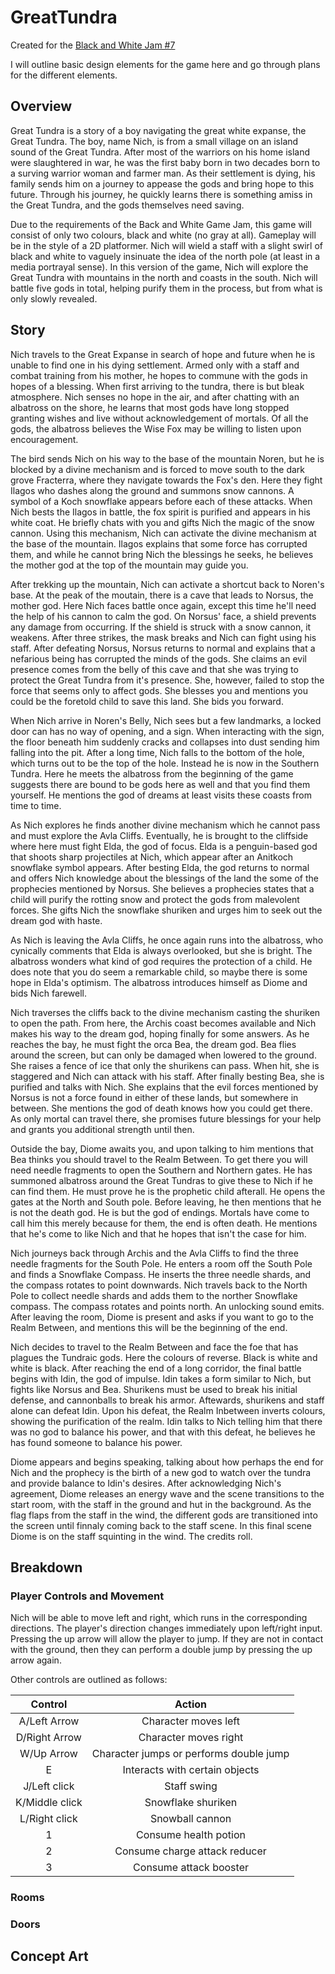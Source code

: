 # GreatTundra
Created for the [Black and White Jam #7](https://itch.io/jam/black-and-white-jam-7)

I will outline basic design elements for the game here and go through plans for the different elements.

## Overview

Great Tundra is a story of a boy navigating the great white expanse, the Great Tundra. The boy, name Nich, is from a small village on an island sound of the Great Tundra. After most of the warriors on his home island were slaughtered in war, he was the first baby born in two decades born to a surving warrior woman and farmer man. As their settlement is dying, his family sends him on a journey to appease the gods and bring hope to this future. Through his journey, he quickly learns there is something amiss in the Great Tundra, and the gods themselves need saving.

Due to the requirements of the Back and White Game Jam, this game will consist of only two colours, black and white (no gray at all). Gameplay will be in the style of a 2D platformer. Nich will wield a staff with a slight swirl of black and white to vaguely insinuate the idea of the north pole (at least in a media portrayal sense). In this version of the game, Nich will explore the Great Tundra with mountains in the north and coasts in the south. Nich will battle five gods in total, helping purify them in the process, but from what is only slowly revealed.

## Story

Nich travels to the Great Expanse in search of hope and future when he is unable to find one in his dying settlement. Armed only with a staff and combat training from his mother, he hopes to commune with the gods in hopes of a blessing. When first arriving to the tundra, there is but bleak atmosphere. Nich senses no hope in the air, and after chatting with an albatross on the shore, he learns that most gods have long stopped granting wishes and live without acknowledgement of mortals. Of all the gods, the albatross believes the Wise Fox may be willing to listen upon encouragement. 

The bird sends Nich on his way to the base of the mountain Noren, but he is blocked by a divine mechanism and is forced to move south to the dark grove Fracterra, where they navigate towards the Fox's den. Here they fight Ilagos who dashes along the ground and summons snow cannons. A symbol of a Koch snowflake appears before each of these attacks. When Nich bests the Ilagos in battle, the fox spirit is purified and appears in his white coat. He briefly chats with you and gifts Nich the magic of the snow cannon. Using this mechanism, Nich can activate the divine mechanism at the base of the mountain. Ilagos explains that some force has corrupted them, and while he cannot bring Nich the blessings he seeks, he believes the mother god at the top of the mountain may guide you.

After trekking up the mountain, Nich can activate a shortcut back to Noren's base. At the peak of the moutain, there is a cave that leads to Norsus, the mother god. Here Nich faces battle once again, except this time he'll need the help of his cannon to calm the god. On Norsus' face, a shield prevents any damage from occurring. If the shield is struck with a snow cannon, it weakens. After three strikes, the mask breaks and Nich can fight using his staff. After defeating Norsus, Norsus returns to normal and explains that a nefarious being has corrupted the minds of the gods. She claims an evil presence comes from the belly of this cave and that she was trying to protect the Great Tundra from it's presence. She, however, failed to stop the force that seems only to affect gods. She blesses you and mentions you could be the foretold child to save this land. She bids you forward.

When Nich arrive in Noren's Belly, Nich sees but a few landmarks, a locked door can has no way of opening, and a sign. When interacting with the sign, the floor beneath him suddenly cracks and collapses into dust sending him falling into the pit. After a long time, Nich falls to the bottom of the hole, which turns out to be the top of the hole. Instead he is now in the Southern Tundra. Here he meets the albatross from the beginning of the game suggests there are bound to be gods here as well and that you find them yourself. He mentions the god of dreams at least visits these coasts from time to time.

As Nich explores he finds another divine mechanism which he cannot pass and must explore the Avla Cliffs. Eventually, he is brought to the 
cliffside where here must fight Elda, the god of focus. Elda is a penguin-based god that shoots sharp projectiles at Nich, which appear after an Anitkoch snowflake symbol appears. After besting Elda, the god returns to normal and offers Nich knowledge about the blessings of the land the some of the prophecies mentioned by Norsus. She believes a prophecies states that a child will purify the rotting snow and protect the gods from malevolent forces. She gifts Nich the snowflake shuriken and urges him to seek out the dream god with haste.

As Nich is leaving the Avla Cliffs, he once again runs into the albatross, who cynically comments that Elda is always overlooked, but she is bright. The albatross wonders what kind of god requires the protection of a child. He does note that you do seem a remarkable child, so maybe there is some hope in Elda's optimism. The albatross introduces himself as Diome and bids Nich farewell.

Nich traverses the cliffs back to the divine mechanism casting the shuriken to open the path. From here, the Archis coast becomes available and Nich makes his way to the dream god, hoping finally for some answers. As he reaches the bay, he must fight the orca Bea, the dream god. Bea flies around the screen, but can only be damaged when lowered to the ground. She raises a fence of ice that only the shurikens can pass. When hit, she is staggered and Nich can attack with his staff. After finally besting Bea, she is purified and talks with Nich. She explains that the evil forces mentioned by Norsus is not a force found in either of these lands, but somewhere in between. She mentions the god of death knows how you could get there. As only mortal can travel there, she promises future blessings for your help and grants you additional strength until then.

Outside the bay, Diome awaits you, and upon talking to him mentions that Bea thinks you should travel to the Realm Between. To get there you will need needle fragments to open the Southern and Northern gates. He has summoned albatross around the Great Tundras to give these to Nich if he can find them. He must prove he is the prophetic child afterall. He opens the gates at the North and South pole. Before leaving, he then mentions that he is not the death god. He is but the god of endings. Mortals have come to call him this merely because for them, the end is often death. He mentions that he's come to like Nich and that he hopes that isn't the case for him.

Nich journeys back through Archis and the Avla Cliffs to find the three needle fragments for the South Pole. He enters a room off the South Pole and finds a Snowflake Compass. He inserts the three needle shards, and the compass rotates to point downwards. Nich travels back to the North Pole to collect needle shards and adds them to the norther Snowflake compass. The compass rotates and points north. An unlocking sound emits. After leaving the room, Diome is present and asks if you want to go to the Realm Between, and mentions this will be the beginning of the end.

Nich decides to travel to the Realm Between and face the foe that has plagues the Tundraic gods. Here the colours of reverse. Black is white and white is black. After reaching the end of a long corridor, the final battle begins with Idin, the god of impulse. Idin takes a form similar to Nich, but fights like Norsus and Bea. Shurikens must be used to break his initial defense, and cannonballs to break his armor. Aftewards, shurikens and staff alone can defeat Idin. Upon his defeat, the Realm Inbetween inverts colours, showing the purification of the realm. Idin talks to Nich telling him that there was no god to balance his power, and that with this defeat, he believes he has found someone to balance his power. 

Diome appears and begins speaking, talking about how perhaps the end for Nich and the prophecy is the birth of a new god to watch over the tundra and provide balance to Idin's desires. After acknowledging Nich's agreement, Diome releases an energy wave and the scene transitions to the start room, with the staff in the ground and hut in the background. As the flag flaps from the staff in the wind, the different gods are transitioned into the screen until finnaly coming back to the staff scene. In this final scene Diome is on the staff squinting in the wind. The credits roll.


## Breakdown

### Player Controls and Movement

Nich will be able to move left and right, which runs in the corresponding directions. The player's direction changes immediately upon left/right input. Pressing the up arrow will allow the player to jump. If they are not in contact with the ground, then they can perform a double jump by pressing the up arrow again.

Other controls are outlined as follows:

| Control | Action |
| :-----: | :----: |
| A/Left Arrow | Character moves left |
| D/Right Arrow | Character moves right |
| W/Up Arrow | Character jumps or performs double jump |
| E | Interacts with certain objects |
| J/Left click | Staff swing |
| K/Middle click | Snowflake shuriken |
| L/Right click | Snowball cannon |
| 1 | Consume health potion |
| 2 | Consume charge attack reducer |
| 3 | Consume attack booster |

### Rooms

### Doors

## Concept Art

